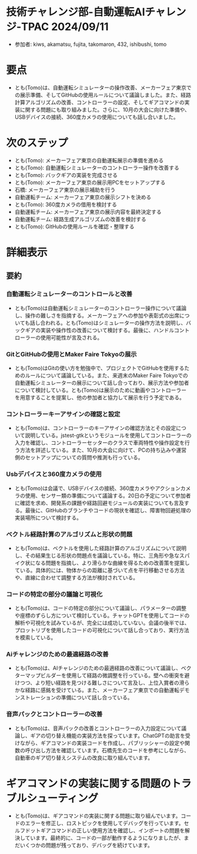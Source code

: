 # 技術チャレンジ部-自動運転AIチャレンジ-TPAC 2024/09/11
- 参加者: kiws, akamatsu, fujita, takomaron, 432, ishibushi, tomo
# 要点
- とも(Tomo)は、自動運転シミュレーターの操作改善、メーカーフェア東京での展示準備、そしてGitHubの使用ルールについて議論しました。また、経路計算アルゴリズムの改善、コントローラーの設定、そしてギアコマンドの実装に関する問題にも取り組みました。さらに、10月の大会に向けた準備や、USBデバイスの接続、360度カメラの使用についても話し合いました。
# 次のステップ
- とも(Tomo): メーカーフェア東京の自動運転展示の準備を進める
- とも(Tomo): 自動運転シミュレーターのコントローラー操作を改善する
- とも(Tomo): バックギアの実装を完成させる
- とも(Tomo): メーカーフェア東京の展示用PCをセットアップする
- 石橋: メーカーフェア東京の展示補助を行う
- 自動運転チーム: メーカーフェア東京の展示シフトを決める
- とも(Tomo): 360度カメラの借用を検討する
- 自動運転チーム: メーカーフェア東京の展示内容を最終決定する
- 自動運転チーム: 経路生成アルゴリズムの改善を検討する
- とも(Tomo): GitHubの使用ルールを確認・整理する
# 詳細表示
## 要約
### 自動運転シミュレーターのコントロールと改善
- とも(Tomo)は自動運転シミュレーターのコントローラー操作について議論し、操作の難しさを指摘する。メーカーフェアへの参加や表彰式の出席についても話し合われる。とも(Tomo)はシミュレーターの操作方法を説明し、バックギアの実装や操作性の改善について検討する。最後に、ハンドルコントローラーの使用可能性が言及される。
### GitとGitHubの使用とMaker Faire Tokyoの展示
- とも(Tomo)はGitの使い方を勉強中で、プロジェクトでGitHubを使用するためのルールについて議論している。また、来週末のMaker Faire Tokyoでの自動運転シミュレーターの展示について話し合っており、展示方法や参加者について検討している。とも(Tomo)は展示のために動画やコントローラーを用意することを提案し、他の参加者と協力して展示を行う予定である。
### コントローラーキーアサインの確認と設定
- とも(Tomo)は、コントローラーのキーアサインの確認方法とその設定について説明している。jstest-gtkというモジュールを使用してコントローラーの入力を確認し、コントローラーセッターのクラスで車両特性や操作設定を行う方法を詳述している。また、10月の大会に向けて、PCの持ち込みや運営側のセットアップについての質問や推測も行っている。
### Usbデバイスと360度カメラの使用
- とも(Tomo)は会議で、USBデバイスの接続、360度カメラやアクションカメラの使用、センサー類の準備について議論する。20日の予定について参加者に確認を求め、開発系の課題や経路回避モジュールの実装についても言及する。最後に、GitHubのブランチやコードの現状を確認し、障害物回避処理の実装場所について検討する。
### ベクトル経路計算のアルゴリズムと形状の問題
- とも(Tomo)は、ベクトルを使用した経路計算のアルゴリズムについて説明し、その結果生じる形状の問題点を議論している。特に、三角形や急なスパイク状になる問題を指摘し、より滑らかな曲線を得るための改善策を提案している。具体的には、物体からの距離に基づいて点を平行移動させる方法や、直線に合わせて調整する方法が検討されている。
### コードの特定の部分の議論と可視化
- とも(Tomo)は、コードの特定の部分について議論し、パラメーターの調整や座標のずらし方について検討している。チャットGPTを使用してコードの解析や可視化を試みているが、完全には成功していない。会議の後半では、プロットリブを使用したコードの可視化について話し合っており、実行方法を模索している。
### Aiチャレンジのための最適経路の改善
- とも(Tomo)は、AIチャレンジのための最適経路の改善について議論し、ベクターマップビルダーを使用して経路の微調整を行っている。壁への衝突を避けつつ、より短い経路を見つける難しさについて言及し、上位入賞者の滑らかな経路に感銘を受けている。また、メーカーフェア東京での自動運転デモンストレーションの準備について話し合っている。
### 音声パックとコントローラーの改善
- とも(Tomo)は、音声パックの改善とコントローラーの入力設定について議論し、ギアの切り替え機能の実装方法を探っています。ChatGPTの助言を受けながら、ギアコマンドの実装コードを作成し、パブリッシャーの設定や関数の呼び出し方法を確認しています。石橋先生のコードを参考にしながら、自動車のギア切り替えシステムの改良に取り組んでいます。
# ギアコマンドの実装に関する問題のトラブルシューティング
- とも(Tomo)は、ギアコマンドの実装に関する問題に取り組んでいます。コードのエラーを修正し、ロストピックを使用してデバッグを行っています。セルフドットギアコマンドの正しい使用方法を確認し、インポートの問題を解決しています。最終的に、コードの一部が動作するようになりましたが、まだいくつかの問題が残っており、デバッグを続けています。
